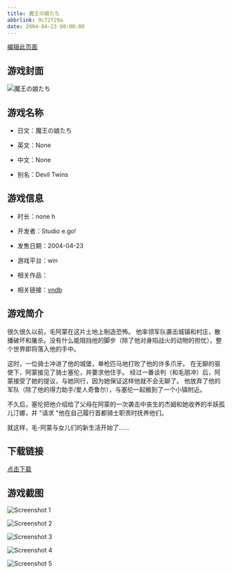 ```yaml
---
title: 魔王の娘たち
abbrlink: 9c72f29a
date: 2004-04-23 00:00:00
---
```

[编辑此页面](https://github.com/ACG-3/ADV3-source/blob/main/source/_posts/games/%E9%AD%94%E7%8E%8B%E3%81%AE%E5%A8%98%E3%81%9F%E3%81%A1.md)

## 游戏封面

![魔王の娘たち](https://pan.timero.xyz/d/onedrive/img_lib_001/%E9%AD%94%E7%8E%8B%E3%81%AE%E5%A8%98%E3%81%9F%E3%81%A1_cover.avif)


## 游戏名称

- 日文：魔王の娘たち
- 英文：None
- 中文：None

- 别名：Devil Twins


## 游戏信息

- 时长：none h
- 开发者：Studio e.go!
- 发售日期：2004-04-23
- 游戏平台：win
- 相关作品：

- 相关链接：[vndb](https://vndb.org/v1137)


## 游戏简介

很久很久以前，毛阿蒙在这片土地上制造恐怖。
他率领军队袭击城镇和村庄，散播破坏和屠杀。没有什么能阻挡他的脚步（除了他对身陷战火的动物的担忧），整个世界即将落入他的手中。

这时，一位骑士冲进了他的城堡，单枪匹马地打败了他的许多爪牙。
在无聊的驱使下，阿蒙接见了骑士塞伦，并要求他住手。
经过一番谈判（和毛朋冲）后，阿蒙接受了她的提议，与她同行，因为她保证这样他就不会无聊了。
他放弃了他的军队（除了他的得力助手/爱人奇鲁尔），与塞伦一起搬到了一个小镇附近。

不久后，塞伦把他介绍给了父母在阿蒙的一次袭击中丧生的杰姆和她收养的半妖孤儿汀娜，并 "请求 "他在自己履行首都骑士职责时抚养他们。

就这样，毛-阿蒙与女儿们的新生活开始了......




## 下载链接

[点击下载](https://pan.timero.xyz/onedrive/adv_lib_001/%E9%AD%94%E7%8E%8B%E3%81%AE%E5%A8%98%E3%81%9F%E3%81%A1)


## 游戏截图


![Screenshot 1](https://pan.timero.xyz/d/onedrive/img_lib_001/%E9%AD%94%E7%8E%8B%E3%81%AE%E5%A8%98%E3%81%9F%E3%81%A1_Screenshot_1.avif)

![Screenshot 2](https://pan.timero.xyz/d/onedrive/img_lib_001/%E9%AD%94%E7%8E%8B%E3%81%AE%E5%A8%98%E3%81%9F%E3%81%A1_Screenshot_2.avif)

![Screenshot 3](https://pan.timero.xyz/d/onedrive/img_lib_001/%E9%AD%94%E7%8E%8B%E3%81%AE%E5%A8%98%E3%81%9F%E3%81%A1_Screenshot_3.avif)

![Screenshot 4](https://pan.timero.xyz/d/onedrive/img_lib_001/%E9%AD%94%E7%8E%8B%E3%81%AE%E5%A8%98%E3%81%9F%E3%81%A1_Screenshot_4.avif)

![Screenshot 5](https://pan.timero.xyz/d/onedrive/img_lib_001/%E9%AD%94%E7%8E%8B%E3%81%AE%E5%A8%98%E3%81%9F%E3%81%A1_Screenshot_5.avif)

